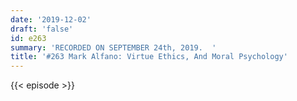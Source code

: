 ```yaml
---
date: '2019-12-02'
draft: 'false'
id: e263
summary: 'RECORDED ON SEPTEMBER 24th, 2019.  '
title: '#263 Mark Alfano: Virtue Ethics, And Moral Psychology'
---
```

{{< episode >}}
